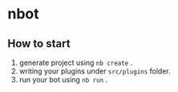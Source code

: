# nbot

## How to start

1. generate project using `nb create` .
2. writing your plugins under `src/plugins` folder.
3. run your bot using `nb run` .
